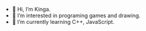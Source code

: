 - 👋 Hi, I’m Kinga.
- 👀 I’m interested in programing games and drawing.
- 🌱 I’m currently learning C++, JavaScript.
